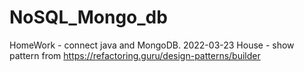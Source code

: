 # NoSQL_Mongo_db
HomeWork - connect java and MongoDB. 2022-03-23
House - show pattern from https://refactoring.guru/design-patterns/builder
